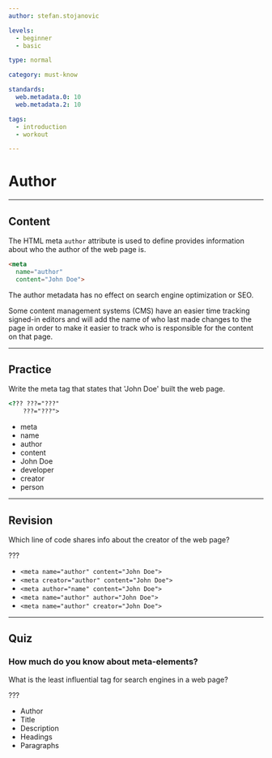 ```yaml
---
author: stefan.stojanovic

levels:
  - beginner
  - basic

type: normal

category: must-know

standards:
  web.metadata.0: 10
  web.metadata.2: 10

tags:
  - introduction
  - workout

---
```

# Author
---
## Content

The HTML meta `author` attribute is used to define provides information about who the author of the web page is.

```html
<meta
  name="author"
  content="John Doe">
```

The author metadata has no effect on search engine optimization or SEO.

Some content management systems (CMS) have an easier time tracking signed-in editors and will add the name of who last made changes to the page in order to make it easier to track who is responsible for the content on that page.

---
## Practice

Write the meta tag that states that 'John Doe' built the web page.

```html
<??? ???="???" 
    ???="???">
```

* meta
* name
* author
* content
* John Doe
* developer
* creator
* person

---
## Revision

Which line of code shares info about the creator of the web page?

???

* `<meta name="author" content="John Doe">`
* `<meta creator="author" content="John Doe">`
* `<meta author="name" content="John Doe">`
* `<meta name="author" author="John Doe">`
* `<meta name="author" creator="John Doe">`

---
## Quiz

### How much do you know about meta-elements?

What is the least influential tag for search engines in a web page?

???

* Author
* Title
* Description
* Headings
* Paragraphs  
 

